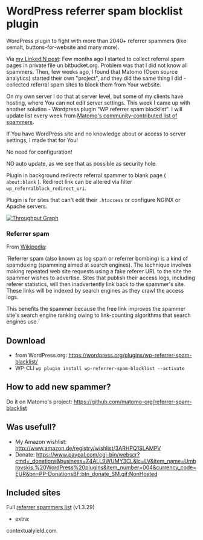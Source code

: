 # WordPress referrer spam blocklist plugin

WordPress plugin to fight with more than 2040+ referrer spammers (like semalt, buttons-for-website and many more).

Via [my LinkedIN post](http://go.mediabox.lv/1LbSuKq): Few months ago I started to collect referral spam pages in private file un bitbucket.org. Problem was that I did not know all spammers. Then, few weeks ago, I found that Matomo (Open source analytics) started their own "project", and they did the same thing I did - collected referral spam sites to block them from Your website.

On my own server I do that at server level, but some of my clients have hosting, where You can not edit server settings. This week I came up with another solution - Wordpress plugin "WP referrer spam blocklist". I will update list every week from [Matomo's community-contributed list of spammers](https://github.com/matomo-org/referrer-spam-blacklist).

If You have WordPress site and no knowledge about or access to server settings, I made that for You!

No need for configuration! 

NO auto update, as we see that as possible as security hole.

Plugin in background redirects referral spammer to blank page ( `about:blank` ). Redirect link can be altered via filter `wp_referralblock_redirect_uri`. 

Plugin is for sites that can't edit their `.htaccess` or configure NGINX or Apache servers.

[![Throughput Graph](https://graphs.waffle.io/rolandinsh/wp_referrer_spam_blacklist/throughput.svg)](https://waffle.io/rolandinsh/wp_referrer_spam_blacklist/metrics/throughput) 

### Referrer spam

From [Wikipedia](https://en.wikipedia.org/wiki/Referer_spam): 

`Referrer spam (also known as log spam or referrer 
bombing) is a kind of spamdexing (spamming aimed 
at search engines). The technique involves making 
repeated web site requests using a fake referer URL 
to the site the spammer wishes to advertise. Sites that 
publish their access logs, including referer statistics, 
will then inadvertently link back to the spammer's site. 
These links will be indexed by search engines 
as they crawl the access logs. 

This benefits the spammer because the free link improves 
the spammer site's search engine ranking owing 
to link-counting algorithms that search engines use.`

## Download

* from WordPress.org: https://wordpress.org/plugins/wp-referrer-spam-blacklist/ 
* WP-CLI ```wp plugin install wp-referrer-spam-blacklist --activate``` 

## How to add new spammer?

Do it on Matomo's project: https://github.com/matomo-org/referrer-spam-blacklist

## Was usefull?

* My Amazon wishlist: http://www.amazon.de/registry/wishlist/3ARHPQ1SLAMPV
* Donate: https://www.paypal.com/cgi-bin/webscr?cmd=_donations&business=Z4ALL9WUMY3CL&lc=LV&item_name=Umbrovskis.%20WordPress%20plugins&item_number=004&currency_code=EUR&bn=PP-DonationsBF:btn_donate_SM.gif:NonHosted 

## Included sites

Full [referrer spammers list](https://github.com/rolandinsh/wp_referrer_spam_blacklist/blob/master/spammers.txt) (v1.3.29)

+ extra:

contextualyield.com 